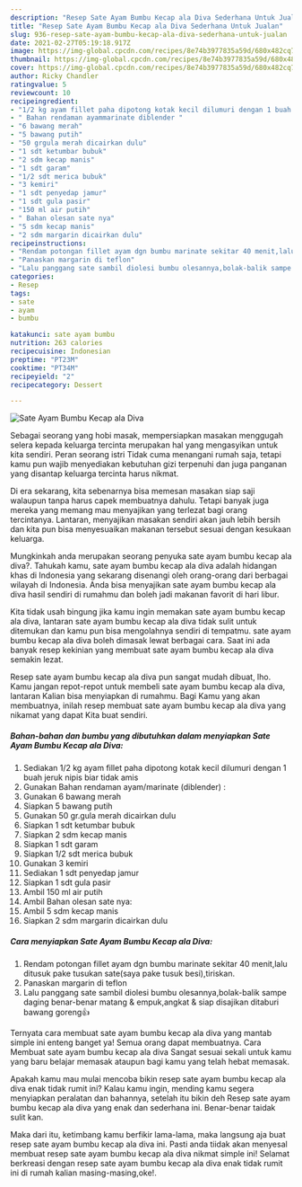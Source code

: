 ```yaml
---
description: "Resep Sate Ayam Bumbu Kecap ala Diva Sederhana Untuk Jualan"
title: "Resep Sate Ayam Bumbu Kecap ala Diva Sederhana Untuk Jualan"
slug: 936-resep-sate-ayam-bumbu-kecap-ala-diva-sederhana-untuk-jualan
date: 2021-02-27T05:19:18.917Z
image: https://img-global.cpcdn.com/recipes/8e74b3977835a59d/680x482cq70/sate-ayam-bumbu-kecap-ala-diva-foto-resep-utama.jpg
thumbnail: https://img-global.cpcdn.com/recipes/8e74b3977835a59d/680x482cq70/sate-ayam-bumbu-kecap-ala-diva-foto-resep-utama.jpg
cover: https://img-global.cpcdn.com/recipes/8e74b3977835a59d/680x482cq70/sate-ayam-bumbu-kecap-ala-diva-foto-resep-utama.jpg
author: Ricky Chandler
ratingvalue: 5
reviewcount: 10
recipeingredient:
- "1/2 kg ayam fillet paha dipotong kotak kecil dilumuri dengan 1 buah jeruk nipis biar tidak amis"
- " Bahan rendaman ayammarinate diblender "
- "6 bawang merah"
- "5 bawang putih"
- "50 grgula merah dicairkan dulu"
- "1 sdt ketumbar bubuk"
- "2 sdm kecap manis"
- "1 sdt garam"
- "1/2 sdt merica bubuk"
- "3 kemiri"
- "1 sdt penyedap jamur"
- "1 sdt gula pasir"
- "150 ml air putih"
- " Bahan olesan sate nya"
- "5 sdm kecap manis"
- "2 sdm margarin dicairkan dulu"
recipeinstructions:
- "Rendam potongan fillet ayam dgn bumbu marinate sekitar 40 menit,lalu ditusuk pake tusukan sate(saya pake tusuk besi),tiriskan."
- "Panaskan margarin di teflon"
- "Lalu panggang sate sambil diolesi bumbu olesannya,bolak-balik sampe daging benar-benar matang &amp; empuk,angkat &amp; siap disajikan ditaburi bawang goreng👍"
categories:
- Resep
tags:
- sate
- ayam
- bumbu

katakunci: sate ayam bumbu 
nutrition: 263 calories
recipecuisine: Indonesian
preptime: "PT23M"
cooktime: "PT34M"
recipeyield: "2"
recipecategory: Dessert

---
```



![Sate Ayam Bumbu Kecap ala Diva](https://img-global.cpcdn.com/recipes/8e74b3977835a59d/680x482cq70/sate-ayam-bumbu-kecap-ala-diva-foto-resep-utama.jpg)

Sebagai seorang yang hobi masak, mempersiapkan masakan menggugah selera kepada keluarga tercinta merupakan hal yang mengasyikan untuk kita sendiri. Peran seorang istri Tidak cuma menangani rumah saja, tetapi kamu pun wajib menyediakan kebutuhan gizi terpenuhi dan juga panganan yang disantap keluarga tercinta harus nikmat.

Di era  sekarang, kita sebenarnya bisa memesan masakan siap saji walaupun tanpa harus capek membuatnya dahulu. Tetapi banyak juga mereka yang memang mau menyajikan yang terlezat bagi orang tercintanya. Lantaran, menyajikan masakan sendiri akan jauh lebih bersih dan kita pun bisa menyesuaikan makanan tersebut sesuai dengan kesukaan keluarga. 



Mungkinkah anda merupakan seorang penyuka sate ayam bumbu kecap ala diva?. Tahukah kamu, sate ayam bumbu kecap ala diva adalah hidangan khas di Indonesia yang sekarang disenangi oleh orang-orang dari berbagai wilayah di Indonesia. Anda bisa menyajikan sate ayam bumbu kecap ala diva hasil sendiri di rumahmu dan boleh jadi makanan favorit di hari libur.

Kita tidak usah bingung jika kamu ingin memakan sate ayam bumbu kecap ala diva, lantaran sate ayam bumbu kecap ala diva tidak sulit untuk ditemukan dan kamu pun bisa mengolahnya sendiri di tempatmu. sate ayam bumbu kecap ala diva boleh dimasak lewat berbagai cara. Saat ini ada banyak resep kekinian yang membuat sate ayam bumbu kecap ala diva semakin lezat.

Resep sate ayam bumbu kecap ala diva pun sangat mudah dibuat, lho. Kamu jangan repot-repot untuk membeli sate ayam bumbu kecap ala diva, lantaran Kalian bisa menyiapkan di rumahmu. Bagi Kamu yang akan membuatnya, inilah resep membuat sate ayam bumbu kecap ala diva yang nikamat yang dapat Kita buat sendiri.

<!--inarticleads1-->

##### Bahan-bahan dan bumbu yang dibutuhkan dalam menyiapkan Sate Ayam Bumbu Kecap ala Diva:

1. Sediakan 1/2 kg ayam fillet paha dipotong kotak kecil dilumuri dengan 1 buah jeruk nipis biar tidak amis
1. Gunakan  Bahan rendaman ayam/marinate (diblender) :
1. Gunakan 6 bawang merah
1. Siapkan 5 bawang putih
1. Gunakan 50 gr.gula merah dicairkan dulu
1. Siapkan 1 sdt ketumbar bubuk
1. Siapkan 2 sdm kecap manis
1. Siapkan 1 sdt garam
1. Siapkan 1/2 sdt merica bubuk
1. Gunakan 3 kemiri
1. Sediakan 1 sdt penyedap jamur
1. Siapkan 1 sdt gula pasir
1. Ambil 150 ml air putih
1. Ambil  Bahan olesan sate nya:
1. Ambil 5 sdm kecap manis
1. Siapkan 2 sdm margarin dicairkan dulu




<!--inarticleads2-->

##### Cara menyiapkan Sate Ayam Bumbu Kecap ala Diva:

1. Rendam potongan fillet ayam dgn bumbu marinate sekitar 40 menit,lalu ditusuk pake tusukan sate(saya pake tusuk besi),tiriskan.
1. Panaskan margarin di teflon
1. Lalu panggang sate sambil diolesi bumbu olesannya,bolak-balik sampe daging benar-benar matang &amp; empuk,angkat &amp; siap disajikan ditaburi bawang goreng👍




Ternyata cara membuat sate ayam bumbu kecap ala diva yang mantab simple ini enteng banget ya! Semua orang dapat membuatnya. Cara Membuat sate ayam bumbu kecap ala diva Sangat sesuai sekali untuk kamu yang baru belajar memasak ataupun bagi kamu yang telah hebat memasak.

Apakah kamu mau mulai mencoba bikin resep sate ayam bumbu kecap ala diva enak tidak rumit ini? Kalau kamu ingin, mending kamu segera menyiapkan peralatan dan bahannya, setelah itu bikin deh Resep sate ayam bumbu kecap ala diva yang enak dan sederhana ini. Benar-benar taidak sulit kan. 

Maka dari itu, ketimbang kamu berfikir lama-lama, maka langsung aja buat resep sate ayam bumbu kecap ala diva ini. Pasti anda tiidak akan menyesal membuat resep sate ayam bumbu kecap ala diva nikmat simple ini! Selamat berkreasi dengan resep sate ayam bumbu kecap ala diva enak tidak rumit ini di rumah kalian masing-masing,oke!.

